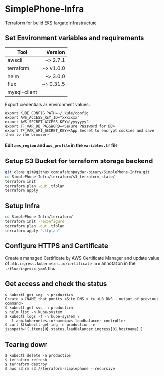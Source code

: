 # SimplePhone-Infra
Terraform for build EKS fargate infrastructure

## Set Environment variables and requirements

| Tool      | Version |
| --------- | ----------:|
| awscli    | ~> 2.7.1   |
| terraform | ~> v1.0.0  |
| helm      | ~> 3.0.0   |
| flux      | ~> 0.31.5  |
| mysql-client |         |

Export credentials as environment values:
```
export KUBE_CONFIG_PATH=~/.kube/config
export AWS_ACCESS_KEY_ID="xxxxxxx"
export AWS_SECRET_ACCESS_KEY="yyyyyyy"
export TF_VAR_DB_PASSWORD=<Secure Password for DB>
export TF_VAR_API_SECRET_KEY=<App Secret to encrypt cookies and save them to the browser>
```

#### Edit `aws_region` and `aws_profile` in the `variables.tf` file

## Setup S3 Bucket for terraform storage backend
```sh
git clone git@github.com:afshinpaydar-binary/SimplePhone-Infra.git
cd SimplePhone-Infra/terraform/s3_terraform_state/
terraform init
terraform plan -out .tfplan
terraform apply
```

## Setup Infra
```sh
cd SimplePhone-Infra/terraform/
terraform init -reconfigure
terraform plan -out .tfplan
terraform apply ".tfplan"
```

## Configure HTTPS and Certificate
Create a managed Certificate by AWS Certificate Manager and update value of `alb.ingress.kubernetes.io/certificate-arn` annotation in the `./flux/ingress.yaml` file.

## Get access and check the status
```
$ kubectl get ing -n production
Create a CNAME that ponits <Site DNS > to <LB DNS - output of previous command>
$ kubectl get svc -n production
$ helm list -n kube-system
$ kubectl logs -f -n kube-system \
  -l app.kubernetes.io/name=aws-loadbalancer-controller
$ curl $(kubectl get ing -n production -o jsonpath='{.items[0].status.loadBalancer.ingress[0].hostname}')
```

## Tearing down
```
$ kubectl delete -n production
$ terraform refresh
$ terraform destroy
$ aws s3 rm s3://terraform-simplephone --recursive
```